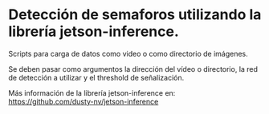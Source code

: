 # Detección de semaforos utilizando la librería jetson-inference.
Scripts para carga de datos como video o como directorio de imágenes. 

Se deben pasar como argumentos la dirección del vídeo o directorio, la red de detección a utilizar y el threshold de señalización.

Más información de la librería jetson-inference en: https://github.com/dusty-nv/jetson-inference

